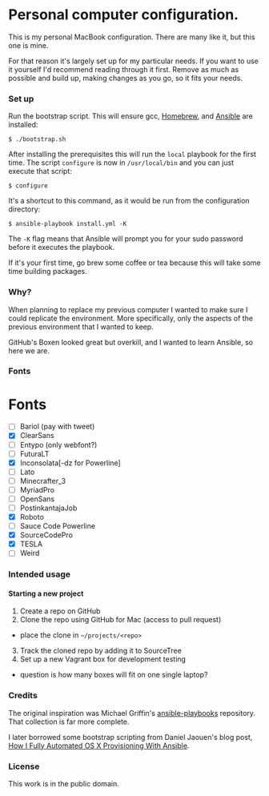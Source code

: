 # Personal computer configuration.

This is my personal MacBook configuration. There are many like it, but
this one is mine.

For that reason it's largely set up for my particular needs. If you want
to use it yourself I'd recommend reading through it first. Remove as
much as possible and build up, making changes as you go, so it fits your
needs.

### Set up

Run the bootstrap script. This will ensure gcc,
[Homebrew](http://brew.sh/), and [Ansible](http://docs.ansible.com/) are
installed:

    $ ./bootstrap.sh

After installing the prerequisites this will run the `local` playbook
for the first time. The script `configure` is now in `/usr/local/bin`
and you can just execute that script:

    $ configure

It's a shortcut to this command, as it would be run from the
configuration directory:

    $ ansible-playbook install.yml -K

The `-K` flag means that Ansible will prompt you for your sudo password
before it executes the playbook.

If it's your first time, go brew some coffee or tea because this will
take some time building packages.

### Why?

When planning to replace my previous computer I wanted to make sure I
could replicate the environment. More specifically, only the aspects of
the previous environment that I wanted to keep.

GitHub's Boxen looked great but overkill, and I wanted to learn Ansible,
so here we are.

### Fonts
# Fonts
- [ ] Bariol (pay with tweet)
- [x] ClearSans
- [ ] Entypo (only webfont?)
- [ ] FuturaLT
- [x] Inconsolata[-dz for Powerline]
- [ ] Lato
- [ ] Minecrafter_3
- [ ] MyriadPro
- [ ] OpenSans
- [ ] PostinkantajaJob
- [x] Roboto
- [ ] Sauce Code Powerline
- [x] SourceCodePro
- [x] TESLA
- [ ] Weird

### Intended usage

#### Starting a new project
1. Create a repo on GitHub
2. Clone the repo using GitHub for Mac (access to pull request)
  - place the clone in ``~/projects/<repo>``
3. Track the cloned repo by adding it to SourceTree
4. Set up a new Vagrant box for development testing
  - question is how many boxes will fit on one single laptop?

### Credits

The original inspiration was Michael Griffin's
[ansible-playbooks](https://github.com/MWGriffin/ansible-playbooks)
repository. That collection is far more complete.

I later borrowed some bootstrap scripting from Daniel Jaouen's
blog post, [How I Fully Automated OS X Provisioning With
Ansible](http://il.luminat.us/blog/2014/04/19/how-i-fully-automated-os-x-with-ansible/).

### License

This work is in the public domain.
